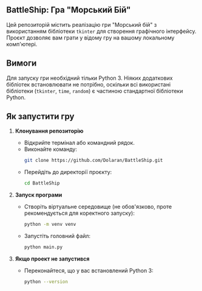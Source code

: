 ## BattleShip: Гра "Морський Бій"

Цей репозиторій містить реалізацію гри "Морський бій" з використанням бібліотеки `tkinter` для створення графічного інтерфейсу. Проєкт дозволяє вам грати у відому гру на вашому локальному комп'ютері.

## Вимоги

Для запуску гри необхідний тільки Python 3. Ніяких додаткових бібліотек встановлювати не потрібно, оскільки всі використані бібліотеки (`tkinter`, `time`, `random`) є частиною стандартної бібліотеки Python.

## Як запустити гру

1. **Клонування репозиторію**

   - Відкрийте термінал або командний рядок.
   - Виконайте команду:
     ```bash
     git clone https://github.com/Dolaran/BattleShip.git
     ```
   - Перейдіть до директорії проєкту:
     ```bash
     cd BattleShip
     ```

2. **Запуск програми**
   - Створіть віртуальне середовище (не обов'язково, проте рекомендується для коректного запуску):
     ```bash
     python -m venv venv
     ```
   - Запустіть головний файл:
     ```bash
     python main.py
     ```
3. **Якщо проект не запустився**

   - Переконайтеся, що у вас встановлений Python 3:
     ```bash
     python --version
     ```
